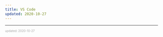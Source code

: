 ```yaml
---
title: VS Code
updated: 2020-10-27
---
```


---

<sup><sub><font color="#a6a6a6">updated: 2020-10-27</font></sub></sup>
